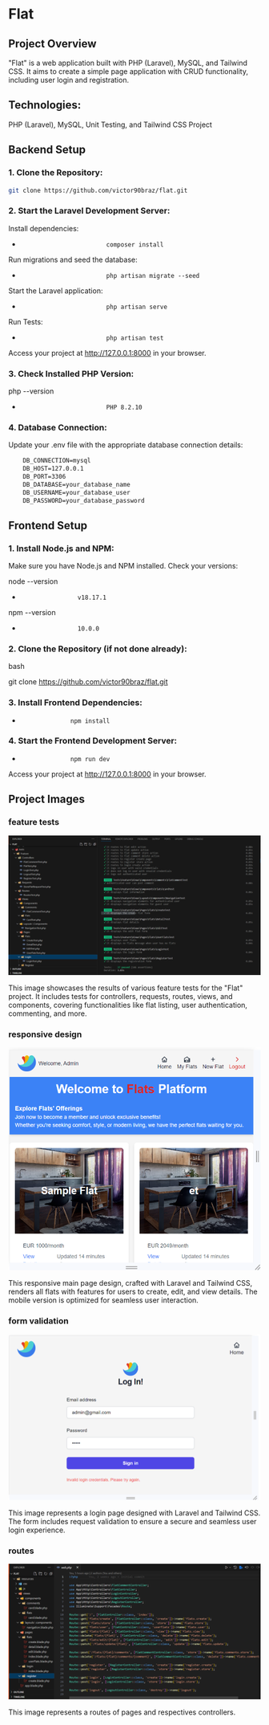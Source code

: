 # Flat

## Project Overview

"Flat" is a web application built with PHP (Laravel), MySQL, and Tailwind CSS. It aims to create a simple page application with CRUD functionality, including user login and registration.

## Technologies:

PHP (Laravel), MySQL, Unit Testing, and Tailwind CSS Project

## Backend Setup

### 1. Clone the Repository:

```bash
git clone https://github.com/victor90braz/flat.git
```

### 2. Start the Laravel Development Server:

Install dependencies:

-                             composer install

Run migrations and seed the database:

-                             php artisan migrate --seed

Start the Laravel application:

-                             php artisan serve

Run Tests:

-                             php artisan test

Access your project at http://127.0.0.1:8000 in your browser.

### 3. Check Installed PHP Version:

php --version

-                             PHP 8.2.10

### 4. Database Connection:

Update your .env file with the appropriate database connection details:

        DB_CONNECTION=mysql
        DB_HOST=127.0.0.1
        DB_PORT=3306
        DB_DATABASE=your_database_name
        DB_USERNAME=your_database_user
        DB_PASSWORD=your_database_password

## Frontend Setup

### 1. Install Node.js and NPM:

Make sure you have Node.js and NPM installed. Check your versions:

node --version

-                     v18.17.1

npm --version

-                     10.0.0

### 2. Clone the Repository (if not done already):

bash

git clone https://github.com/victor90braz/flat.git

### 3. Install Frontend Dependencies:

-                   npm install

### 4. Start the Frontend Development Server:

-                   npm run dev

Access your project at http://127.0.0.1:8000 in your browser.

## Project Images

### feature tests

![Flat Tests Image](/storage/images/flat-tests.png)

This image showcases the results of various feature tests for the "Flat" project. It includes tests for controllers, requests, routes, views, and components, covering functionalities like flat listing, user authentication, commenting, and more.

### responsive design

![Main Page Image](/storage/images/flat-home.png)

This responsive main page design, crafted with Laravel and Tailwind CSS, renders all flats with features for users to create, edit, and view details. The mobile version is optimized for seamless user interaction.

### form validation

![Login Image](/storage/images/flat-login.png)

This image represents a login page designed with Laravel and Tailwind CSS. The form includes request validation to ensure a secure and seamless user login experience.

### routes

![routes](/storage/images/flat-routes.png)

This image represents a routes of pages and respectives controllers.
